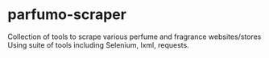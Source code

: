 # parfumo-scraper
Collection of tools to scrape various perfume and fragrance websites/stores
Using suite of tools including Selenium, lxml, requests.
